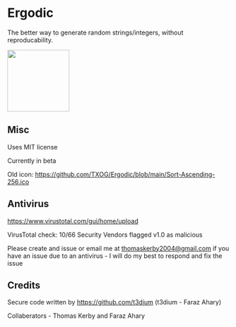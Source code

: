 # Ergodic

The better way to generate random strings/integers, without reproducability.

<img src="https://images.vexels.com/media/users/3/137724/isolated/preview/c30bc541ea2fe03747c7f569bee90089-minimalism-infinity-logo-infinite-by-vexels.png" width="140" height="140">


## Misc

Uses MIT license

Currently in beta

Old icon: https://github.com/TXOG/Ergodic/blob/main/Sort-Ascending-256.ico


## Antivirus

https://www.virustotal.com/gui/home/upload

VirusTotal check: 10/66 Security Vendors flagged v1.0 as malicious

Please create and issue or email me at thomaskerby2004@gmail.com if you have an issue due to an antivirus - I will do my best to respond and fix the issue


## Credits

Secure code written by https://github.com/t3dium (t3dium - Faraz Ahary)

Collaberators - Thomas Kerby and Faraz Ahary

